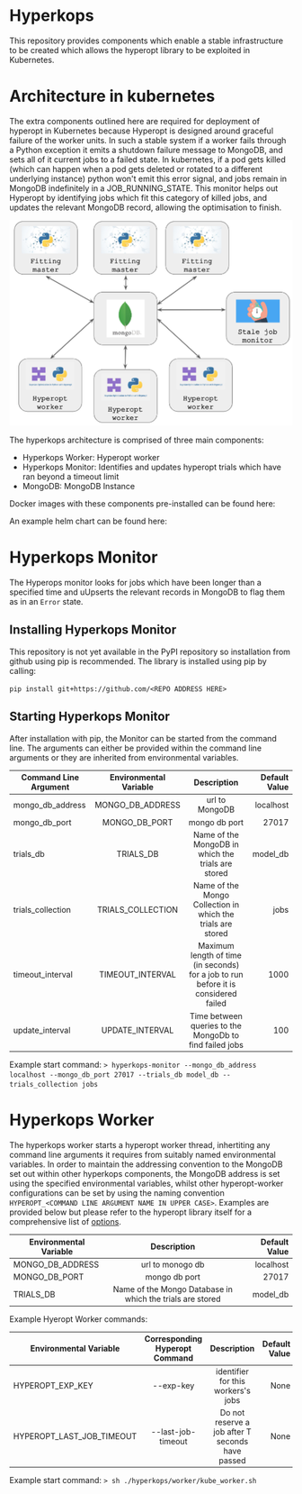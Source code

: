 # Hyperkops

This repository provides components which enable a stable infrastructure to be created which allows
the hyperopt library to be exploited in Kubernetes. 

# Architecture in kubernetes

The extra components outlined here are required for deployment of hyperopt in Kubernetes because 
Hyperopt is designed around graceful failure of the worker units. In such a stable system if a worker fails through 
a Python exception it emits a shutdown failure message to MongoDB, and sets all of it current jobs to a failed state. 
In kubernetes, if a pod gets killed (which can happen when a pod gets deleted or rotated to a different underlying 
instance) python won't emit this error signal, and jobs remain in MongoDB indefinitely in a JOB_RUNNING_STATE. 
This monitor helps out Hyperopt by identifying jobs which fit this category of killed jobs, and updates the relevant 
MongoDB record, allowing the optimisation to finish.  

![ScreenShot](./img/architecture.png)

The hyperkops architecture is comprised of three main components:

* Hyperkops Worker: Hyperopt worker
* Hyperkops Monitor: Identifies and updates hyperopt trials which have ran beyond a timeout limit
* MongoDB: MongoDB Instance

Docker images with these components pre-installed can be found here:

An example helm chart can be found here:

# Hyperkops Monitor
The Hyperops monitor looks for jobs which have been longer than a specified time and uUpserts the relevant records
 in MongoDB to flag them as in an `Error` state. 

## Installing Hyperkops Monitor
This repository is not yet available in the PyPI repository so installation from github using pip is recommended.
The library is installed using pip by calling: 

`pip install git+https://github.com/<REPO ADDRESS HERE>`

## Starting Hyperkops Monitor

After installation with pip, the Monitor can be started from the command line. The arguments can either be provided within the
command line arguments or they are inherited from environmental variables. 

|Command Line Argument | Environmental Variable | Description | Default Value| 
| -------------------- |:----------------------:|:-----------:|------------:|
|mongo_db_address | MONGO_DB_ADDRESS | url to MongoDB | localhost | 
|mongo_db_port | MONGO_DB_PORT| mongo db port | 27017| 
|trials_db | TRIALS_DB | Name of the MongoDB in which the trials are stored | model_db| 
|trials_collection | TRIALS_COLLECTION | Name of the Mongo Collection in which the trials are stored | jobs| 
|timeout_interval |TIMEOUT_INTERVAL | Maximum length of time (in seconds) for a job to run before it is considered failed | 1000| 
|update_interval |UPDATE_INTERVAL | Time between queries to the MongoDb to find failed jobs | 100| 

Example start command:
```> hyperkops-monitor --mongo_db_address localhost --mongo_db_port 27017 --trials_db model_db --trials_collection jobs```


# Hyperkops Worker
The hyperkops worker starts a hyperopt worker thread, inhertiting any command line arguments it requires from
suitably named environmental variables. In order to maintain the addressing convention to the MongoDB set out within
other hyperkops components, the MongoDB address is set using the specified environmental variables, whilst other
hyperopt-worker configurations can be set by using the naming convention 
`HYPEROPT_<COMMAND LINE ARGUMENT NAME IN UPPER CASE>`. Examples are provided below but please refer
 to the hyperopt library itself for a comprehensive list of  [options](https://github.com/hyperopt/hyperopt/blob/master/hyperopt/mongoexp.py). 

| Environmental Variable | Description | Default Value| 
|----------------------|:-----------:|------------:|
| MONGO_DB_ADDRESS | url to monogo db | localhost | 
| MONGO_DB_PORT| mongo db port | 27017| 
| TRIALS_DB | Name of the Mongo Database in which the trials are stored | model_db|

Example Hyeropt Worker commands:

| Environmental Variable | Corresponding Hyperopt Command | Description | Default Value| 
|----------------------|:--------------------------------:|:----------:|------------:|
| HYPEROPT_EXP_KEY| --exp-key | identifier for this workers's jobs | None |
| HYPEROPT_LAST_JOB_TIMEOUT| --last-job-timeout | Do not reserve a job after T seconds have passed | None |

Example start command:
```> sh ./hyperkops/worker/kube_worker.sh```


